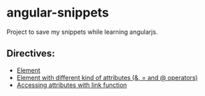 angular-snippets
================
Project to save my snippets while learning angularjs.


Directives:
-------------------------

  * [Element](http://jsfiddle.net/matubaum/htVCT/1)
  * [Element with different kind of attributes (&, = and @ operators)](http://jsfiddle.net/matubaum/WwPLA/2/)
  * [Accessing attributes with link function](http://jsfiddle.net/matubaum/ksBCf/1/)
